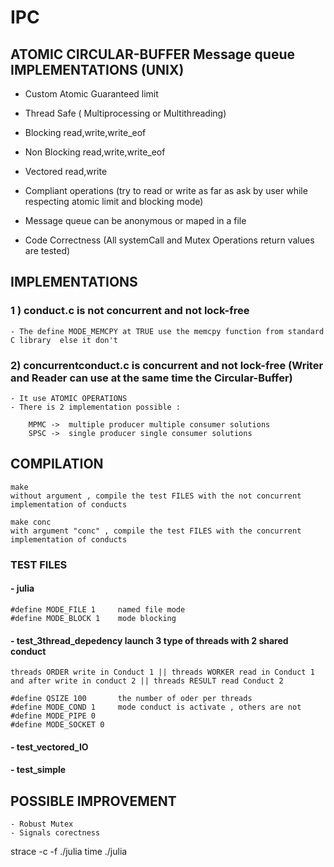 # IPC


## ATOMIC CIRCULAR-BUFFER Message queue IMPLEMENTATIONS (UNIX)


- Custom Atomic Guaranteed limit
- Thread Safe ( Multiprocessing or Multithreading)
- Blocking 		read,write,write_eof
- Non Blocking 	read,write,write_eof
- Vectored 		read,write

- Compliant operations (try to read or write as far as ask by user while respecting atomic limit and blocking mode)
- Message queue can be anonymous or maped in a file
- Code Correctness (All systemCall and Mutex Operations return values are tested)


## IMPLEMENTATIONS						

### 1 ) conduct.c is not concurrent and not lock-free

	- The define MODE_MEMCPY at TRUE use the memcpy function from standard C library  else it don't


### 2) concurrentconduct.c is concurrent and not lock-free  (Writer and Reader can use at the same time the Circular-Buffer)

	- It use ATOMIC OPERATIONS
	- There is 2 implementation possible :

		MPMC ->  multiple producer multiple consumer solutions
		SPSC ->  single producer single consumer solutions


## COMPILATION

	make 
	without argument , compile the test FILES with the not concurrent implementation of conducts

	make conc
	with argument "conc" , compile the test FILES with the concurrent implementation of conducts


### TEST FILES

#### - julia
	#define MODE_FILE 1		named file mode
	#define MODE_BLOCK 1	mode blocking


#### - test_3thread_depedency	launch 3 type of threads with 2 shared conduct

	threads ORDER write in Conduct 1 || threads WORKER read in Conduct 1 and after write in conduct 2 || threads RESULT read Conduct 2
	
	#define QSIZE 100  		the number of oder per threads
	#define MODE_COND 1		mode conduct is activate , others are not
	#define MODE_PIPE 0
	#define MODE_SOCKET 0


#### - test_vectored_IO

#### - test_simple



## POSSIBLE IMPROVEMENT

	- Robust Mutex
	- Signals corectness



strace -c -f ./julia
time ./julia




